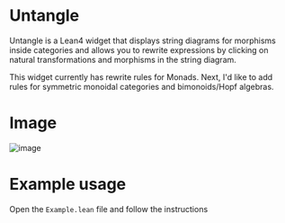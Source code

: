 # Untangle
Untangle is a Lean4 widget that displays string diagrams for morphisms inside categories and allows you to rewrite expressions by clicking on natural transformations and morphisms in the string diagram.

This widget currently has rewrite rules for Monads. Next, I'd like to add rules for symmetric monoidal categories and bimonoids/Hopf algebras.

# Image
![image](https://github.com/dignissimus/Untangle/assets/18627392/54a6d3e9-969f-4b65-9f08-426431d5b68d)

# Example usage
Open the `Example.lean` file and follow the instructions
